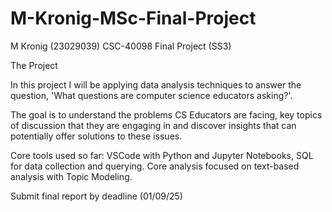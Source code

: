# M-Kronig-MSc-Final-Project
M Kronig (23029039) CSC-40098 Final Project (SS3)


The Project

In this project I will be applying data analysis techniques to answer the question, 'What questions are computer science educators asking?'.

The goal is to understand the problems CS Educators are facing, key topics of discussion that they are engaging in and discover insights that can potentially offer solutions to these issues.

Core tools used so far:
VSCode with Python and Jupyter Notebooks, SQL for data collection and querying. Core analysis focused on text-based analysis with Topic Modeling.


Submit final report by deadline (01/09/25)





